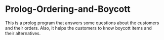 # Prolog-Ordering-and-Boycott
This is a prolog program that answers some questions about the customers and their orders. Also, it helps the customers to know boycott items and their alternatives.
